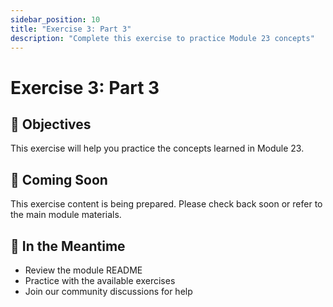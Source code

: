 ```yaml
---
sidebar_position: 10
title: "Exercise 3: Part 3"
description: "Complete this exercise to practice Module 23 concepts"
---
```


# Exercise 3: Part 3

## 🎯 Objectives

This exercise will help you practice the concepts learned in Module 23.

## 📝 Coming Soon

This exercise content is being prepared. Please check back soon or refer to the main module materials.

## 🚀 In the Meantime

- Review the module README
- Practice with the available exercises
- Join our community discussions for help
